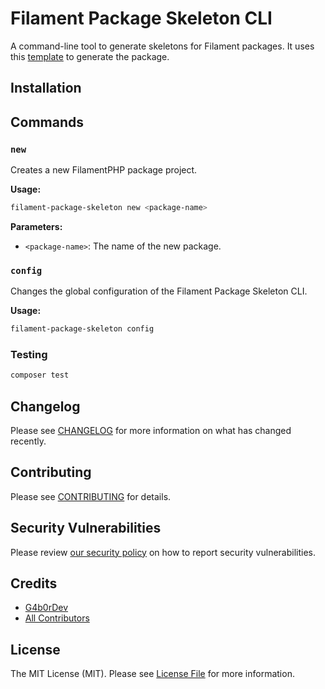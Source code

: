 # Filament Package Skeleton CLI

A command-line tool to generate skeletons for Filament packages.
It uses this [template](https://github.com/G4b0rDev/filament-package-skeleton-cli) to generate the package.

## Installation


## Commands

### `new`

Creates a new FilamentPHP package project.

**Usage:**
```sh
filament-package-skeleton new <package-name>
```

**Parameters:**
- `<package-name>`: The name of the new package.

### `config`

Changes the global configuration of the Filament Package Skeleton CLI.

**Usage:**
```sh
filament-package-skeleton config
```

### Testing

```bash
composer test
```

## Changelog

Please see [CHANGELOG](CHANGELOG.md) for more information on what has changed recently.

## Contributing

Please see [CONTRIBUTING](https://github.com/G4b0rDev/filament-package-skeleton-cli/.github/blob/main/CONTRIBUTING.md) for details.

## Security Vulnerabilities

Please review [our security policy](../../security/policy) on how to report security vulnerabilities.

## Credits

- [G4b0rDev](https://github.com/G4b0rDev)
- [All Contributors](../../contributors)

## License

The MIT License (MIT). Please see [License File](LICENSE.md) for more information.
